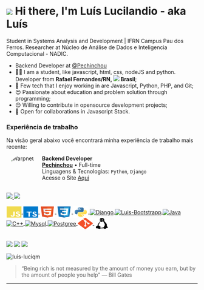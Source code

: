 <h1><img src="https://emojis.slackmojis.com/emojis/images/1531849430/4246/blob-sunglasses.gif?1531849430" width="30"/> Hi there, I'm Luís Lucilandio - aka Luís</h1>

Student in Systems Analysis and Development | IFRN Campus Pau dos Ferros.
Researcher at Núcleo de Análise de Dados e Inteligencia Computacional - NADIC.

<ul>
  <li> Backend Developer at <a target="_blank" href="https://www.pechinchou.com.br">@Pechinchou</a> </li>
  <li>🧑‍💻 I am a student, like javascript, html, css, nodeJS and python. Developer from <b>Rafael Fernandes/RN, <img src="https://image.flaticon.com/icons/svg/197/197386.svg" width="13"/> Brasil</b>;</li>
  <li>💾 Few tech that I enjoy working in are Javascript, Python, PHP, and Git;</li>
  <li>😍 Passionate about education and problem solution through programming;</li>
  <li>😊 Willing to contribute in opensource development projects;</li>
  <li>🤝 Open for collaborations in Javascript Stack.</li>
</ul>

### Experiência de trabalho
Na visão geral abaixo você encontrará minha experiência de trabalho mais recente:

[<img align="left" height="94px" width="94px" alt="Warpnet" style="border-radius: 50%;" src="https://play-lh.googleusercontent.com/b91Zoz7cBmmbTDhyrDQrlZGaoavwq9yjw3NLG2g2KMY8-jfD_vR0wbiGeexErYU1-Mg=w240-h480-rw"/>](https://pechinchou.com.br)

**Backend Developer** \
[**Pechinchou**](https://pechinchou.com.br/) • Full-time \
Linguagens & Tecnologias: `Python`, `Django`\
Acesse o Site [Aqui](https://pechinchou.com.br/)
<br/><br/>

 <div>
  <a href="https://github.com/luis-luciqm">
  <img height="180em" src="https://github-readme-stats.vercel.app/api?username=luis-luciqm&show_icons=true&theme=midnight-purple&include_all_commits=true&count_private=true"/>
  <img height="180em" src="https://github-readme-stats.vercel.app/api/top-langs/?username=luis-luciqm&layout=compact&langs_count=7&theme=midnight-purple"/>
</div>
  
<div style="display: inline_block"><br>
  <img align="center" alt="Rafa-Js" height="30" width="40" src="https://raw.githubusercontent.com/devicons/devicon/master/icons/javascript/javascript-plain.svg">
  <img align="center" alt="Rafa-Ts" height="30" width="40" src="https://raw.githubusercontent.com/devicons/devicon/master/icons/typescript/typescript-plain.svg">
  <img align="center" alt="Rafa-HTML" height="30" width="40" src="https://raw.githubusercontent.com/devicons/devicon/master/icons/html5/html5-original.svg">
  <img align="center" alt="Rafa-CSS" height="30" width="40" src="https://raw.githubusercontent.com/devicons/devicon/master/icons/css3/css3-original.svg">
  <img align="center" alt="Luis-Python" height="30" width="40" src="https://raw.githubusercontent.com/devicons/devicon/master/icons/python/python-original.svg">
  <img align="center" alt="Django" height="40" width="50" src="https://icongr.am/devicon/django-original.svg">
  <img align="center" alt="Luis-Bootstrapp" height="40" width="50" src="https://icongr.am/devicon/bootstrap-plain-wordmark.svg">
  <img align="center" alt="Java" height="40" width="50" src="https://icongr.am/devicon/java-original-wordmark.svg">
  <img align="center" alt="C++" height="40" width="50" src="https://icongr.am/devicon/cplusplus-original.svg">
  <img align="center" alt="Mysql" height="40" width="50" src="https://icongr.am/devicon/mysql-original-wordmark.svg">
  <img align="center" alt="Postgree" height="40" width="50" src="https://icongr.am/devicon/postgresql-original-wordmark.svg">
  <img align="center" height="30" width="40" src="https://raw.githubusercontent.com/devicons/devicon/master/icons/git/git-plain.svg">
  <img align="center" height="30" width="40" src="https://raw.githubusercontent.com/devicons/devicon/master/icons/linux/linux-plain.svg">
</div><br> 
  
  
<a href="https://www.linkedin.com/in/luís-lucilandio-79b9411b3/"><img src="https://img.shields.io/badge/linkedin-0077B5.svg?style=for-the-badge&logo=linkedin&logoColor=white"></a>
<a href="https://instagram.com/_lluis7"><img src="https://img.shields.io/badge/instagram-E4405F.svg?style=for-the-badge&logo=instagram&logoColor=white"></a>
<a href="mailto:luislucilandio07@gmail.com"><img src="https://img.shields.io/badge/e‑mail-D14836.svg?style=for-the-badge&logo=GMail&logoColor=white"></a>
  
<img src="https://komarev.com/ghpvc/?username=luis-luciqm&color=green" alt="luis-luciqm" />   
  
> “Being rich is not measured by the amount of money you earn, but by the amount of people you help”
― Bill Gates
---
